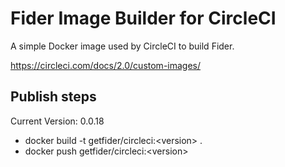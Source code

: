 # Fider Image Builder for CircleCI

A simple Docker image used by CircleCI to build Fider.

https://circleci.com/docs/2.0/custom-images/

## Publish steps

Current Version: 0.0.18

- docker build -t getfider/circleci:&lt;version&gt; .
- docker push getfider/circleci:&lt;version&gt;
